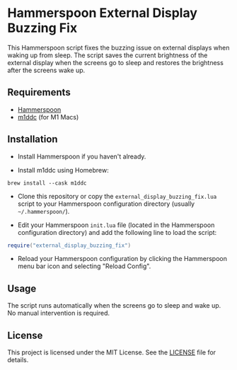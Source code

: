 # Hammerspoon External Display Buzzing Fix

This Hammerspoon script fixes the buzzing issue on external displays when waking up from sleep. The script saves the current brightness of the external display when the screens go to sleep and restores the brightness after the screens wake up.

## Requirements

- [Hammerspoon](https://www.hammerspoon.org/)
- [m1ddc](https://github.com/waydabber/m1ddc) (for M1 Macs)

## Installation

- Install Hammerspoon if you haven't already.

- Install m1ddc using Homebrew:

```shell
brew install --cask m1ddc
```

- Clone this repository or copy the `external_display_buzzing_fix.lua` script to your Hammerspoon configuration directory (usually `~/.hammerspoon/`).

- Edit your Hammerspoon `init.lua` file (located in the Hammerspoon configuration directory) and add the following line to load the script:

```lua
require("external_display_buzzing_fix")
```

- Reload your Hammerspoon configuration by clicking the Hammerspoon menu bar icon and selecting "Reload Config".

## Usage

The script runs automatically when the screens go to sleep and wake up. No manual intervention is required.

## License

This project is licensed under the MIT License. See the [LICENSE](LICENSE.txt) file for details.
